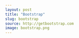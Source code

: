 ```yaml
---
layout: post
title: "Bootstrap"
slug: bootstrap
source: http://getbootstrap.com
image: bootstrap.png
---
```

